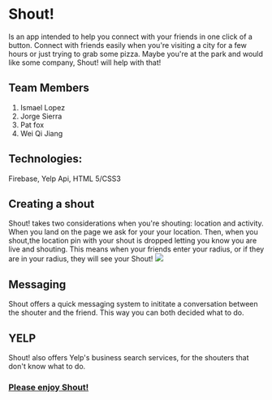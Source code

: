 # Shout!
Is an app intended to help you connect with your friends in one click of a button.  Connect with friends easily when you're visiting a city for a few hours or just trying to grab some pizza.  Maybe you're at the park and would like some company, Shout! will help with that!

## Team Members
1. Ismael Lopez
2. Jorge Sierra
3. Pat fox
4. Wei Qi Jiang


## Technologies:
Firebase, Yelp Api, HTML 5/CSS3

## Creating a shout
Shout! takes two considerations when you're shouting: location and activity.  When you land on the page we ask for your your location.  Then, when you shout,the location pin with your shout is dropped letting you know you are live and shouting.  This means when your friends enter your radius, or if they are in your radius, they will see your Shout!
![](https://media.giphy.com/media/JRUzt2fLZ2pmPaxFxM/giphy.gif)

## Messaging
Shout offers a quick messaging system to inititate a conversation between the shouter and the friend.  This way you can both decided what to do.

## YELP
Shout! also offers Yelp's business search services, for the shouters that don't know what to do.

###  [Please enjoy Shout!](https://lopez42512.github.io/Shout/)
